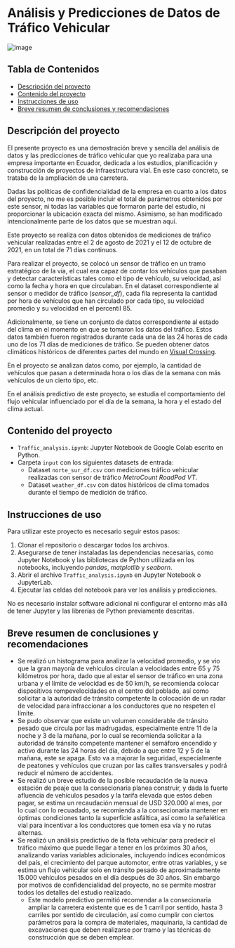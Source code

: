# Análisis y Predicciones de Datos de Tráfico Vehicular

![image](https://github.com/user-attachments/assets/45336690-769a-4dec-a385-a87ede89dd79)

## Tabla de Contenidos

- [Descripción del proyecto](#descripción-del-proyecto)
- [Contenido del proyecto](#contenido-del-proyecto)
- [Instrucciones de uso](#instrucciones-de-uso)
- [Breve resumen de conclusiones y recomendaciones](#breve-resumen-de-conclusiones-y-recomendaciones)

## Descripción del proyecto

El presente proyecto es una demostración breve y sencilla del análisis de datos y las predicciones de tráfico vehicular que yo realizaba para una empresa importante en Ecuador, dedicada a los estudios, planificación y construcción de proyectos de infraestructura vial. En este caso concreto, se trataba de la ampliación de una carretera.

Dadas las políticas de confidencialidad de la empresa en cuanto a los datos del proyecto, no me es posible incluir el total de parámetros obtenidos por este sensor, ni todas las variables que formaron parte del estudio, ni proporcionar la ubicación exacta del mismo. Asimismo, se han modificado intencionalmente parte de los datos que se muestran aquí.

Este proyecto se realiza con datos obtenidos de mediciones de tráfico vehicular realizadas entre el 2 de agosto de 2021 y el 12 de octubre de 2021, en un total de 71 días continuos.

Para realizar el proyecto, se colocó un sensor de tráfico en un tramo estratégico de la vía, el cual era capaz de contar los vehículos que pasaban y detectar características tales como el tipo de vehículo, su velocidad, así como la fecha y hora en que circulaban. En el dataset correspondiente al sensor o medidor de tráfico (*sensor_df*), cada fila representa la cantidad por hora de vehículos que han circulado por cada tipo, su velocidad promedio y su velocidad en el percentil 85.

Adicionalmente, se tiene un conjunto de datos correspondiente al estado del clima en el momento en que se tomaron los datos del tráfico. Estos datos también fueron registrados durante cada una de las 24 horas de cada uno de los 71 días de mediciones de tráfico. Se pueden obtener datos climáticos históricos de diferentes partes del mundo en [Visual Crossing](https://www.visualcrossing.com/weather/weather-data-services).

En el proyecto se analizan datos como, por ejemplo, la cantidad de vehículos que pasan a determinada hora o los días de la semana con más vehículos de un cierto tipo, etc.

En el análisis predictivo de este proyecto, se estudia el comportamiento del flujo vehicular influenciado por el día de la semana, la hora y el estado del clima actual.

## Contenido del proyecto

- `Traffic_analysis.ipynb`: Jupyter Notebook de Google Colab escrito en Python.
- Carpeta `input` con los siguientes datasets de entrada:
   - Dataset `norte_sur_df.csv` con mediciones tráfico vehicular realizadas con sensor de tráfico *MetroCount RoadPod VT*.
   - Dataset `weather_df.csv` con datos históricos de clima tomados durante el tiempo de medición de tráfico.


## Instrucciones de uso

Para utilizar este proyecto es necesario seguir estos pasos:

1. Clonar el repositorio o descargar todos los archivos.
2. Asegurarse de tener instaladas las dependencias necesarias, como Jupyter Notebook y las bibliotecas de Python utilizada en los notebooks, incluyendo *pandas*, *matplotlib* y *seaborn*.
3. Abrir el archivo `Traffic_analysis.ipynb` en Jupyter Notebook o JupyterLab.
4. Ejecutar las celdas del notebook para ver los análisis y predicciones.

No es necesario instalar software adicional ni configurar el entorno más allá de tener Jupyter y las librerías de Python previamente descritas.

## Breve resumen de conclusiones y recomendaciones

- Se realizó un histograma para analizar la velocidad promedio, y se vio que la gran mayoría de vehículos circulan a velocidades entre 65 y 75 kilómetros por hora, dado que al estar el sensor de tráfico en una zona urbana y el límite de velocidad es de 50 km/h, se recomienda colocar dispositivos rompevelocidades en el centro del poblado, así como solicitar a la autoridad de tránsito competente la colocación de un radar de velocidad para infraccionar a los conductores que no respeten el límite.
- Se pudo observar que existe un volumen considerable de tránsito pesado que circula por las madrugadas, especialmente entre 11 de la noche y 3 de la mañana, por lo cual se recomienda solicitar a la autoridad de tránsito competente mantener el semáforo encendido y activo durante las 24 horas del día, debido a que entre 12 y 5 de la mañana, este se apaga. Esto va a majorar la seguridad, especialmente de peatones y vehículos que cruzan por las calles transversales y podrá reducir el número de accidentes.
- Se realizó un breve estudio de la posible recaudación de la nueva estación de peaje que la consecionaria planea construir, y dada la fuerte afluencia de vehículos pesados y la tarifa elevada que estos deben pagar, se estima un recaudación mensual de USD 320.000 al mes, por lo cual con lo recuadado, se recomienda a la consecionaria mantener en óptimas condiciones tanto la superficie asfáltica, así como la señalética vial para incentivar a los conductores que tomen esa vía y no rutas alternas.
- Se realizó un análisis predictivo de la flota vehícular para predecir el tráfico máximo que puede llegar a tener en los próximos 30 años, analizando varias variables adicionales, incluyendo índices económicos del país, el crecimiento del parque automotor, entre otras variables, y se estima un flujo vehicular solo en tránsito pesado de aproximadamente 15.000 vehículos pesados en el día después de 30 años. Sin embargo por motivos de confidencialidad del proyecto, no se permite mostrar todos los detalles del estudio realizado.
  - Este modelo predictivo permitió recomendar a la consecionaria ampliar la carretera existente que es de 1 carril por sentido, hasta 3 carriles por sentido de circulación, así como cumplir con ciertos parámetros para la compra de materiales, maquinaria, la cantidad de excavaciones que deben realizarse por tramo y las técnicas de construcción que se deben emplear.
